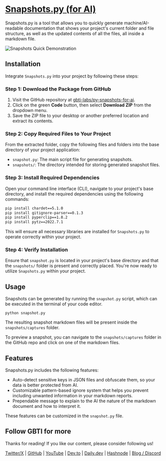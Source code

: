 # [Snapshots.py (for AI)](https://gbti.io/assets/snapshots-for-ai/)

Snapshots.py is a tool that allows you to quickly generate machine/AI-readable documentation that shows your project's current folder and file structure, as well as the updated contents of all the files, all inside a markdown file.

![Snapshots Quick Demonstration](https://gbti.io/wp-content/uploads/2023/03/snapshots_for_ai_gif.gif)

## Installation

Integrate `Snapshots.py` into your project by following these steps:

### Step 1: Download the Package from GitHub

1. Visit the GitHub repository at [gbti-labs/py-snapshots-for-ai](https://github.com/gbti-labs/py-snapshots-for-ai/).
2. Click on the green **Code** button, then select **Download ZIP** from the dropdown menu.
3. Save the ZIP file to your desktop or another preferred location and extract its contents.

### Step 2: Copy Required Files to Your Project

From the extracted folder, copy the following files and folders into the base directory of your project application:

- `snapshot.py`: The main script file for generating snapshots.
- `snapshots/`: The directory intended for storing generated snapshot files.

### Step 3: Install Required Dependencies

Open your command line interface (CLI), navigate to your project's base directory, and install the required dependencies using the following commands:

```sh
pip install chardet==5.1.0
pip install gitignore-parser==0.1.3
pip install pyperclip==1.8.2
pip install pytz==2022.7.1
```

This will ensure all necessary libraries are installed for `Snapshots.py` to operate correctly within your project.

### Step 4: Verify Installation

Ensure that `snapshot.py` is located in your project's base directory and that the `snapshots/` folder is present and correctly placed. You're now ready to utilize `Snapshots.py` within your project.

## Usage

Snapshots can be generated by running the `snapshot.py` script, which can be executed in the terminal of your code editor. 

`python snapshot.py`

The resulting snapshot markdown files will be present inside the `snapshots/captures` folder.

To preview a snapshot, you can navigate to the `snapshots/captures` folder in the GitHub repo and click on one of the markdown files.

## Features

Snapshots.py includes the following features:

* Auto-detect sensitive keys in JSON files and obfuscate them, so your data is better protected from AI.
* Customizable pattern-based ignore system that helps you prevent including unwanted information in your markdown reports.
* Prependable message to explain to the AI the nature of the markdown document and how to interpret it.

These features can be customized in the `snapshot.py` file.

## Follow GBTI for more

Thanks for reading! If you like our content, please consider following us!

[Twitter/X](https://x.com/gbti_network) | [GitHub](https://github.com/gbti-labs) | [YouTube](https://www.youtube.com/channel/UCh4FjB6r4oWQW-QFiwqv-UA) | [Dev.to](https://dev.to/gbti) | [Daily.dev](https://dly.to/zfCriM6JfRF) | [Hashnode](https://gbti.hashnode.dev/) | [Blog / Discord](https://gbti.io)

